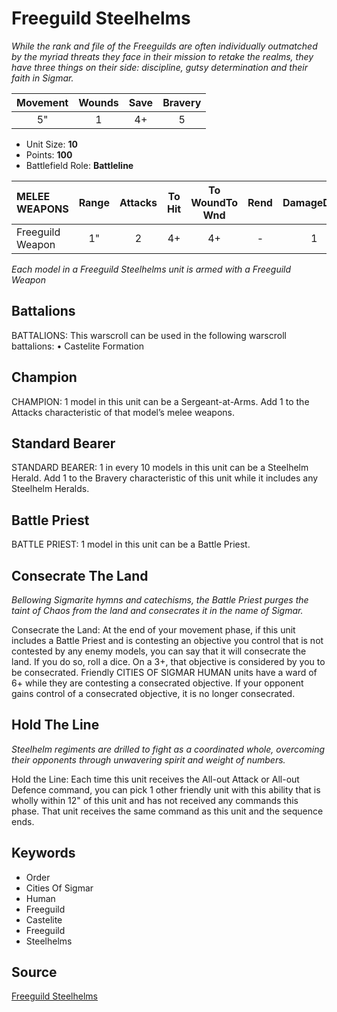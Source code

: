 # Freeguild Steelhelms

_While the rank and file of the Freeguilds are often individually outmatched by the myriad threats they face in their mission to retake the realms, they have three things on their side: discipline, gutsy determination and their faith in Sigmar._


| Movement | Wounds | Save | Bravery |
|:--------:|:------:|:----:|:-------:|
| 5" | 1 | 4+ | 5 |

* Unit Size: **10**
* Points: **100**
* Battlefield Role: **Battleline**

| MELEE WEAPONS | Range | Attacks | To Hit | To WoundTo Wnd | Rend | DamageDmg |
|:---|:--:|:--:|:--:|:--:|:--:|:--:|
| Freeguild Weapon | 1" | 2 | 4+ | 4+ | - | 1 |


_Each model in a Freeguild Steelhelms unit is armed with a Freeguild Weapon_

## Battalions

BATTALIONS: This warscroll can be used in the following warscroll battalions: • Castelite Formation

## Champion

CHAMPION: 1 model in this unit can be a Sergeant-at-Arms. Add 1 to the Attacks characteristic of that model’s melee weapons.

## Standard Bearer

STANDARD BEARER: 1 in every 10 models in this unit can be a Steelhelm Herald. Add 1 to the Bravery characteristic of this unit while it includes any Steelhelm Heralds.

## Battle Priest

BATTLE PRIEST: 1 model in this unit can be a Battle Priest.

## Consecrate The Land

_Bellowing Sigmarite hymns and catechisms, the Battle Priest purges the taint of Chaos from the land and consecrates it in the name of Sigmar._

Consecrate the Land:  At the end of your movement phase, if this unit includes a Battle Priest and is contesting an objective you control that is not contested by any enemy models, you can say that it will consecrate the land. If you do so, roll a dice. On a 3+, that objective is considered by you to be consecrated. Friendly CITIES OF SIGMAR HUMAN units have a ward of 6+ while they are contesting a consecrated objective. If your opponent gains control of a consecrated objective, it is no longer consecrated.

## Hold The Line

_Steelhelm regiments are drilled to fight as a coordinated whole, overcoming their opponents through unwavering spirit and weight of numbers._

Hold the Line:  Each time this unit receives the All-out Attack or All-out Defence command, you can pick 1 other friendly unit with this ability that is wholly within 12" of this unit and has not received any commands this phase. That unit receives the same command as this unit and the sequence ends.

## Keywords

* Order
* Cities Of Sigmar
* Human
* Freeguild
* Castelite
* Freeguild
* Steelhelms


## Source

[Freeguild Steelhelms](https://wahapedia.ru/aos3/factions/cities-of-sigmar/Freeguild-Steelhelms)
